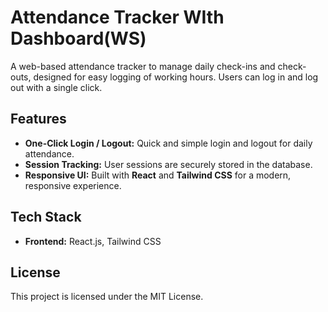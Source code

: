 # Attendance Tracker WIth Dashboard(WS)

A web-based attendance tracker to manage daily check-ins and check-outs, designed for easy logging of working hours.
Users can log in and log out with a single click.

## Features

- **One-Click Login / Logout:** Quick and simple login and logout for daily attendance.
- **Session Tracking:** User sessions are securely stored in the database.
- **Responsive UI:** Built with **React** and **Tailwind CSS** for a modern, responsive experience.

## Tech Stack

- **Frontend:** React.js, Tailwind CSS

## License

This project is licensed under the MIT License.
